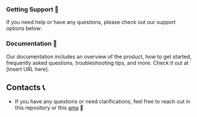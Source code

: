 ### Getting Support 🤝
If you need help or have any questions, please check out our support options below:

### Documentation 📖
Our documentation includes an overview of the product, how to get started, frequently asked questions, troubleshooting tips, and more. Check it out at [insert URL here].

## Contacts 📞
- If you have any questions or need clarifications, feel free to reach out in this repository or this [ama](http://github.com/tooniez/ama) 📧

